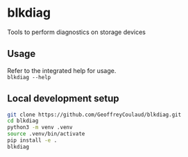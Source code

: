 # blkdiag
Tools to perform diagnostics on storage devices

## Usage

Refer to the integrated help for usage.  
`blkdiag --help`

## Local development setup

```sh
git clone https://github.com/GeoffreyCoulaud/blkdiag.git
cd blkdiag
python3 -m venv .venv
source .venv/bin/activate
pip install -e .
blkdiag
```